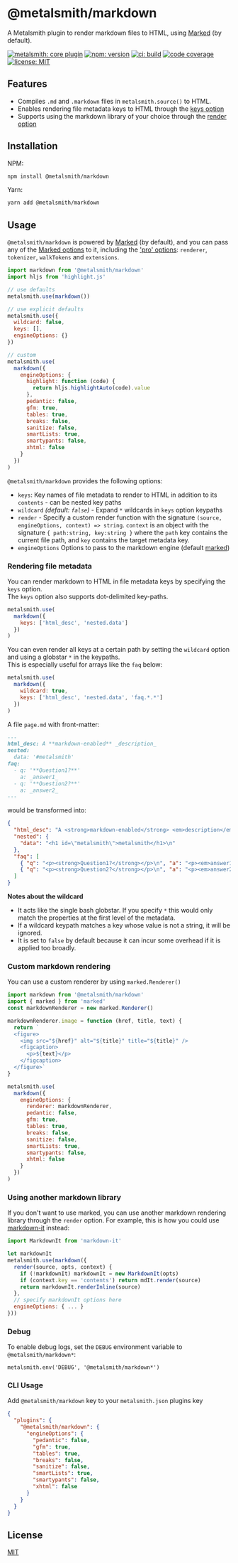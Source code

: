 # @metalsmith/markdown

A Metalsmith plugin to render markdown files to HTML, using [Marked](https://github.com/markedjs/marked) (by default).

[![metalsmith: core plugin][metalsmith-badge]][metalsmith-url]
[![npm: version][npm-badge]][npm-url]
[![ci: build][ci-badge]][ci-url]
[![code coverage][codecov-badge]][codecov-url]
[![license: MIT][license-badge]][license-url]

## Features

- Compiles `.md` and `.markdown` files in `metalsmith.source()` to HTML.
- Enables rendering file metadata keys to HTML through the [keys option](#rendering-file-metadata)
- Supports using the markdown library of your choice through the [render option](#using-another-markdown-library)

## Installation

NPM:

```bash
npm install @metalsmith/markdown
```

Yarn:

```bash
yarn add @metalsmith/markdown
```

## Usage

`@metalsmith/markdown` is powered by [Marked](https://github.com/markedjs/marked) (by default), and you can pass any of the [Marked options](https://marked.js.org/using_advanced#options) to it, including the ['pro' options](https://marked.js.org/using_pro#extensions): `renderer`, `tokenizer`, `walkTokens` and `extensions`.

```js
import markdown from '@metalsmith/markdown'
import hljs from 'highlight.js'

// use defaults
metalsmith.use(markdown())

// use explicit defaults
metalsmith.use({
  wildcard: false,
  keys: [],
  engineOptions: {}
})

// custom
metalsmith.use(
  markdown({
    engineOptions: {
      highlight: function (code) {
        return hljs.highlightAuto(code).value
      },
      pedantic: false,
      gfm: true,
      tables: true,
      breaks: false,
      sanitize: false,
      smartLists: true,
      smartypants: false,
      xhtml: false
    }
  })
)
```

`@metalsmith/markdown` provides the following options:

- `keys`: Key names of file metadata to render to HTML in addition to its `contents` - can be nested key paths
- `wildcard` _(default: `false`)_ - Expand `*` wildcards in `keys` option keypaths
- `render` - Specify a custom render function with the signature `(source, engineOptions, context) => string`. `context` is an object with the signature `{ path:string, key:string }` where the `path` key contains the current file path, and `key` contains the target metadata key.
- `engineOptions` Options to pass to the markdown engine (default [marked](https://github.com/markedjs/marked))

### Rendering file metadata

You can render markdown to HTML in file metadata keys by specifying the `keys` option.  
The `keys` option also supports dot-delimited key-paths.

```js
metalsmith.use(
  markdown({
    keys: ['html_desc', 'nested.data']
  })
)
```

You can even render all keys at a certain path by setting the `wildcard` option and using a globstar `*` in the keypaths.  
This is especially useful for arrays like the `faq` below:

```js
metalsmith.use(
  markdown({
    wildcard: true,
    keys: ['html_desc', 'nested.data', 'faq.*.*']
  })
)
```

A file `page.md` with front-matter:

```md
---
html_desc: A **markdown-enabled** _description_
nested:
  data: '#metalsmith'
faq:
  - q: '**Question1?**'
    a: _answer1_
  - q: '**Question2?**'
    a: _answer2_
---
```

would be transformed into:

```json
{
  "html_desc": "A <strong>markdown-enabled</strong> <em>description</em>\n",
  "nested": {
    "data": "<h1 id=\"metalsmith\">metalsmith</h1>\n"
  },
  "faq": [
    { "q": "<p><strong>Question1?</strong></p>\n", "a": "<p><em>answer1</em></p>\n" },
    { "q": "<p><strong>Question2?</strong></p>\n", "a": "<p><em>answer2</em></p>\n" }
  ]
}
```

**Notes about the wildcard**

- It acts like the single bash globstar. If you specify `*` this would only match the properties at the first level of the metadata.
- If a wildcard keypath matches a key whose value is not a string, it will be ignored.
- It is set to `false` by default because it can incur some overhead if it is applied too broadly.

### Custom markdown rendering

You can use a custom renderer by using `marked.Renderer()`

```js
import markdown from '@metalsmith/markdown'
import { marked } from 'marked'
const markdownRenderer = new marked.Renderer()

markdownRenderer.image = function (href, title, text) {
  return `
  <figure>
    <img src="${href}" alt="${title}" title="${title}" />
    <figcaption>
      <p>${text}</p>
    </figcaption>
  </figure>`
}

metalsmith.use(
  markdown({
    engineOptions: {
      renderer: markdownRenderer,
      pedantic: false,
      gfm: true,
      tables: true,
      breaks: false,
      sanitize: false,
      smartLists: true,
      smartypants: false,
      xhtml: false
    }
  })
)
```

### Using another markdown library

If you don't want to use marked, you can use another markdown rendering library through the `render` option. For example, this is how you could use [markdown-it](https://github.com/markdown-it/markdown-it) instead:

```js
import MarkdownIt from 'markdown-it'

let markdownIt
metalsmith.use(markdown({
  render(source, opts, context) {
    if (!markdownIt) markdownIt = new MarkdownIt(opts)
    if (context.key == 'contents') return mdIt.render(source)
    return markdownIt.renderInline(source)
  },
  // specify markdownIt options here
  engineOptions: { ... }
}))
```

### Debug

To enable debug logs, set the `DEBUG` environment variable to `@metalsmith/markdown*`:

```
metalsmith.env('DEBUG', '@metalsmith/markdown*')
```

### CLI Usage

Add `@metalsmith/markdown` key to your `metalsmith.json` plugins key

```json
{
  "plugins": {
    "@metalsmith/markdown": {
      "engineOptions": {
        "pedantic": false,
        "gfm": true,
        "tables": true,
        "breaks": false,
        "sanitize": false,
        "smartLists": true,
        "smartypants": false,
        "xhtml": false
      }
    }
  }
}
```

## License

[MIT](LICENSE)

[npm-badge]: https://img.shields.io/npm/v/@metalsmith/markdown.svg
[npm-url]: https://www.npmjs.com/package/@metalsmith/markdown
[ci-badge]: https://github.com/metalsmith/markdown/actions/workflows/test.yml/badge.svg
[ci-url]: https://github.com/metalsmith/markdown/actions/workflows/test.yml
[metalsmith-badge]: https://img.shields.io/badge/metalsmith-core_plugin-green.svg?longCache=true
[metalsmith-url]: https://metalsmith.io
[codecov-badge]: https://img.shields.io/coveralls/github/metalsmith/markdown
[codecov-url]: https://coveralls.io/github/metalsmith/markdown
[license-badge]: https://img.shields.io/github/license/metalsmith/markdown
[license-url]: LICENSE
